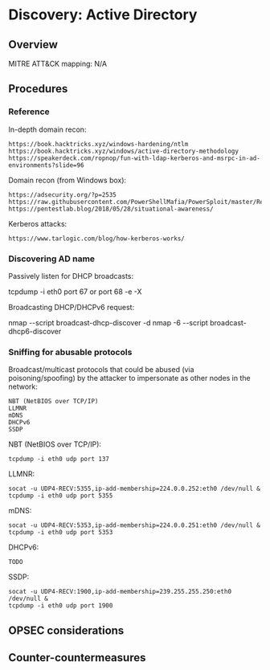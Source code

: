 
# Discovery: Active Directory

## Overview

MITRE ATT&CK mapping: N/A

## Procedures

### Reference

In-depth domain recon:

```
https://book.hacktricks.xyz/windows-hardening/ntlm
https://book.hacktricks.xyz/windows/active-directory-methodology
https://speakerdeck.com/ropnop/fun-with-ldap-kerberos-and-msrpc-in-ad-environments?slide=96
```

Domain recon (from Windows box):

```
https://adsecurity.org/?p=2535
https://raw.githubusercontent.com/PowerShellMafia/PowerSploit/master/Recon/PowerView.ps1
https://pentestlab.blog/2018/05/28/situational-awareness/
```

Kerberos attacks:

```
https://www.tarlogic.com/blog/how-kerberos-works/
```

### Discovering AD name

Passively listen for DHCP broadcasts:

   tcpdump -i eth0 port 67 or port 68 -e -X

Broadcasting DHCP/DHCPv6 request:

   nmap --script broadcast-dhcp-discover -d
   nmap -6 --script broadcast-dhcp6-discover 

### Sniffing for abusable protocols 

Broadcast/multicast protocols that could be abused (via poisoning/spoofing) by the attacker to impersonate as other nodes in the network:

```
NBT (NetBIOS over TCP/IP)
LLMNR
mDNS
DHCPv6
SSDP
```

NBT (NetBIOS over TCP/IP):

    tcpdump -i eth0 udp port 137

LLMNR:

    socat -u UDP4-RECV:5355,ip-add-membership=224.0.0.252:eth0 /dev/null &
    tcpdump -i eth0 udp port 5355

mDNS:

    socat -u UDP4-RECV:5353,ip-add-membership=224.0.0.251:eth0 /dev/null &
    tcpdump -i eth0 udp port 5353

DHCPv6:

    TODO

SSDP:

    socat -u UDP4-RECV:1900,ip-add-membership=239.255.255.250:eth0 /dev/null &
    tcpdump -i eth0 udp port 1900

## OPSEC considerations

## Counter-countermeasures
